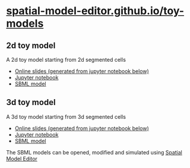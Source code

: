# [spatial-model-editor.github.io/toy-models](https://spatial-model-editor.github.io/toy-models)

## 2d toy model

A 2d toy model starting from 2d segmented cells

- [Online slides (generated from jupyter notebook below)](https://spatial-model-editor.github.io/toy-models/2d-toy-model.slides.html)
- [Jupyter notebook](https://github.com/spatial-model-editor/toy-models/blob/main/2d-toy-model.ipynb)
- [SBML model](https://spatial-model-editor.github.io/toy-models/2d-toy-model.xml)

## 3d toy model

A 3d toy model starting from 3d segmented cells

- [Online slides (generated from jupyter notebook below)](https://spatial-model-editor.github.io/toy-models/3d-toy-model.slides.html)
- [Jupyter notebook](https://github.com/spatial-model-editor/toy-models/blob/main/3d-toy-model.ipynb)
- [SBML model](https://spatial-model-editor.github.io/toy-models/3d-toy-model.xml)

The SBML models can be opened, modified and simulated using [Spatial Model Editor](https://spatial-model-editor.github.io/)
